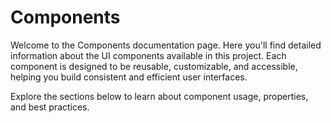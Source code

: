 # Components

Welcome to the Components documentation page. Here you'll find detailed information about the UI components available in this project. Each component is designed to be reusable, customizable, and accessible, helping you build consistent and efficient user interfaces.

Explore the sections below to learn about component usage, properties, and best practices.
